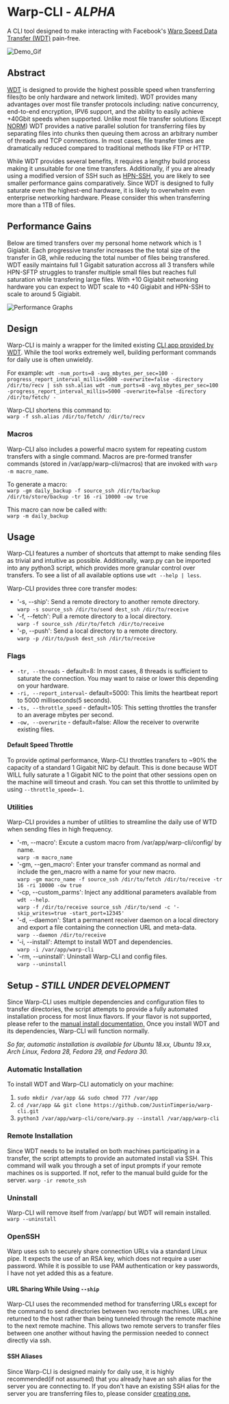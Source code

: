 ﻿# Warp-CLI - _ALPHA_
A CLI tool designed to make interacting with Facebook's [Warp Speed Data Transfer (WDT)](https://github.com/facebook/wdt) pain-free.

![Demo_Gif](https://imgur.com/N5uSgNV.gif)

## Abstract
[WDT](https://github.com/facebook/wdt) is designed to provide the highest possible speed when transferring files(to be only hardware and network limited). WDT provides many advantages over most file transfer protocols including: native concurrency, end-to-end encryption, IPV6 support, and the ability to easily achieve +40Gbit speeds when supported. Unlike most file transfer solutions (Except [NORM](https://www.nrl.navy.mil/itd/ncs/products/norm)) WDT provides a native parallel solution for transferring files by separating files into chunks then queuing them across an arbitrary number of threads and TCP connections. In most cases, file transfer times are dramatically reduced compared to traditional methods like FTP or HTTP.

While WDT provides several benefits, it requires a lengthy build process making it unsuitable for one time transfers. Additionally, if you are already using a modified version of SSH such as [HPN-SSH](https://www.psc.edu/hpn-ssh), you are likely to see smaller performance gains comparatively. Since WDT is designed to fully saturate even the highest-end hardware, it is likely to overwhelm even enterprise networking hardware. Please consider this when transferring more than a 1TB of files.

## Performance Gains
Below are timed transfers over my personal home network which is 1 Gigiabit. Each progressive transfer increases the the total size of the transfer in GB, while reducing the total number of files being transfered. WDT easily maintains full 1 Gigabit saturation accross all 3 transfers while HPN-SFTP struggles to transfer multiple small files but reaches full saturation while transfering large files. With +10 Gigiabit networking hardware you can expect to WDT scale to +40 Gigiabit and HPN-SSH to scale to around 5 Gigiabit. 

![Performance Graphs](https://imgur.com/GL8dBN2)

## Design
Warp-CLI is mainly a wrapper for the limited existing [CLI app provided by WDT](https://github.com/facebook/wdt/wiki/Getting-Started-with-the-WDT-command-line). While the tool works extremely well, building performant commands for daily use is often unwieldy.

For example:
`wdt -num_ports=8 -avg_mbytes_per_sec=100 -progress_report_interval_millis=5000 -overwrite=false -directory /dir/to/recv | ssh ssh.alias wdt -num_ports=8 -avg_mbytes_per_sec=100 -progress_report_interval_millis=5000 -overwrite=false -directory /dir/to/fetch/ -`

Warp-CLI shortens this command to:\
 `warp -f ssh.alias /dir/to/fetch/ /dir/to/recv`

### Macros
Warp-CLI also includes a powerful macro system for repeating custom transfers with a single command. Macros are pre-formed transfer commands (stored in /var/app/warp-cli/macros) that are invoked with `warp -m macro_name`.

To generate a macro:\
 `warp -gm daily_backup -f source_ssh /dir/to/backup /dir/to/store/backup -tr 16 -ri 10000 -ow true`

This macro can now be called with:\
 `warp -m daily_backup`

## Usage
Warp-CLI features a number of shortcuts that attempt to make sending files as trivial and intuitive as possible. Additionally, warp.py can be imported into any python3 script, which provides more granular control over transfers. To see a list of all available options use `wdt --help | less`.

Warp-CLI provides three core transfer modes:
- '-s, --ship': Send a remote directory to another remote directory.\
    `warp -s source_ssh /dir/to/send dest_ssh /dir/to/receive`  
- '-f, --fetch': Pull a remote directory to a local directory.\
    `warp -f source_ssh /dir/to/fetch /dir/to/receive`
- '-p, --push': Send a local directory to a remote directory.\
    `warp -p /dir/to/push dest_ssh /dir/to/receive`

### Flags
- `-tr, --threads` - default=8: In most cases, 8 threads is sufficient to saturate the connection. You may want to raise or lower this depending on your hardware.
- `-ri, --report_interval`- default=5000: This limits the heartbeat report to 5000 milliseconds(5 seconds).
- `-ts, --throttle_speed` - default=105: This setting throttles the transfer to an average mbytes per second.
- `-ow, --overwrite` - default=false: Allow the receiver to overwrite existing files.

#### Default Speed Throttle
To provide optimal performance, Warp-CLI throttles transfers to ~90% the capacity of a standard 1 Gigabit NIC by default. This is done because WDT WILL fully saturate a 1 Gigabit NIC to the point that other sessions open on the machine will timeout and crash. You can set this throttle to unlimited by using `--throttle_speed=-1`.

### Utilities
Warp-CLI provides a number of utilities to streamline the daily use of WTD when sending files in high frequency.

- '-m, --macro': Excute a custom macro from /var/app/warp-cli/config/ by name.\
    `warp -m macro_name`
- '-gm, --gen_macro': Enter your transfer command as normal and include the gen_macro with a name for your new macro.\
    `warp -gm macro_name -f source_ssh /dir/to/fetch /dir/to/receive -tr 16 -ri 10000 -ow true`
- '-cp, --custom_parms': Inject any additional parameters available from `wdt --help`.\
    `warp -f /dir/to/receive source_ssh /dir/to/send -c '-skip_writes=true -start_port=12345'`
- '-d, --daemon': Start a permanent receiver daemon on a local directory and export a file containing the connection URL and meta-data.\
    `warp --daemon /dir/to/receive`
- '-i, --install': Attempt to install WDT and dependencies.\
    `warp -i /var/app/warp-cli`
- '-rm, --uninstall': Uninstall Warp-CLI and config files.\
    `warp --uninstall`

## Setup - _STILL UNDER DEVELOPMENT_
Since Warp-CLI uses multiple dependencies and configuration files to transfer directories, the script attempts to provide a fully automated installation process for most linux flavors. If your flavor is not supported, please refer to the [manual install documentation,](https://github.com/facebook/wdt/blob/master/build/BUILD.md) Once you install WDT and its dependencies, Warp-CLI will function normally.  

*So far, automatic installation is available for Ubuntu 18.xx, Ubuntu 19.xx, Arch Linux, Fedora 28, Fedora 29, and Fedora 30.*

### Automatic Installation
To install WDT and Warp-CLI automaticly on your machine:
1. `sudo mkdir /var/app && sudo chmod 777 /var/app`
2. `cd /var/app && git clone https://github.com/JustinTimperio/warp-cli.git`
3. `python3 /var/app/warp-cli/core/warp.py --install /var/app/warp-cli`

### Remote Installation
Since WDT needs to be installed on both machines participating in a transfer, the script attempts to provide an automated install via SSH.  This command will walk you through a set of input prompts if your remote machines os is supported. If not, refer to the manual build guide for the server.
`warp -ir remote_ssh`

### Uninstall
Warp-CLI will remove itself from /var/app/ but WDT will remain installed.
`warp --uninstall`

### OpenSSH
Warp uses ssh to securely share connection URLs via a standard Linux pipe. It expects the use of an RSA key, which does not require a user password. While it is possible to use PAM authentication or key passwords, I have not yet added this as a feature.
#### URL Sharing While Using  `--ship`
Warp-CLI uses the recommended method for transferring URLs except for the command to send directories between two remote machines. URLs are returned to the host rather than being tunneled through the remote machine to the next remote machine. This allows two remote servers to transfer files between one another without having the permission needed to connect directly via ssh.
#### SSH Aliases
Since Warp-CLI is designed mainly for daily use, it is highly recommended(if not assumed) that you already have an ssh alias for the server you are connecting to. If you don't have an existing SSH alias for the server you are transferring files to, please consider [creating one.](https://www.howtogeek.com/75007/stupid-geek-tricks-use-your-ssh-config-file-to-create-aliases-for-hosts/)
